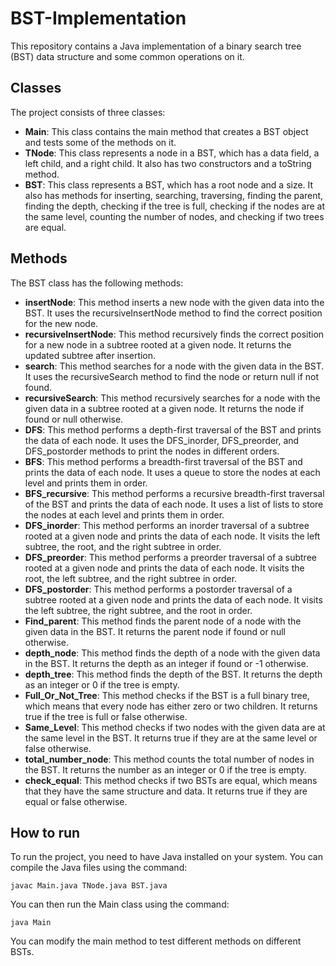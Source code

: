 # BST-Implementation

This repository contains a Java implementation of a binary search tree (BST) data structure and some common operations on it.

## Classes

The project consists of three classes:

- **Main**: This class contains the main method that creates a BST object and tests some of the methods on it.
- **TNode**: This class represents a node in a BST, which has a data field, a left child, and a right child. It also has two constructors and a toString method.
- **BST**: This class represents a BST, which has a root node and a size. It also has methods for inserting, searching, traversing, finding the parent, finding the depth, checking if the tree is full, checking if the nodes are at the same level, counting the number of nodes, and checking if two trees are equal.

## Methods

The BST class has the following methods:

- **insertNode**: This method inserts a new node with the given data into the BST. It uses the recursiveInsertNode method to find the correct position for the new node.
- **recursiveInsertNode**: This method recursively finds the correct position for a new node in a subtree rooted at a given node. It returns the updated subtree after insertion.
- **search**: This method searches for a node with the given data in the BST. It uses the recursiveSearch method to find the node or return null if not found.
- **recursiveSearch**: This method recursively searches for a node with the given data in a subtree rooted at a given node. It returns the node if found or null otherwise.
- **DFS**: This method performs a depth-first traversal of the BST and prints the data of each node. It uses the DFS_inorder, DFS_preorder, and DFS_postorder methods to print the nodes in different orders.
- **BFS**: This method performs a breadth-first traversal of the BST and prints the data of each node. It uses a queue to store the nodes at each level and prints them in order.
- **BFS_recursive**: This method performs a recursive breadth-first traversal of the BST and prints the data of each node. It uses a list of lists to store the nodes at each level and prints them in order.
- **DFS_inorder**: This method performs an inorder traversal of a subtree rooted at a given node and prints the data of each node. It visits the left subtree, the root, and the right subtree in order.
- **DFS_preorder**: This method performs a preorder traversal of a subtree rooted at a given node and prints the data of each node. It visits the root, the left subtree, and the right subtree in order.
- **DFS_postorder**: This method performs a postorder traversal of a subtree rooted at a given node and prints the data of each node. It visits the left subtree, the right subtree, and the root in order.
- **Find_parent**: This method finds the parent node of a node with the given data in the BST. It returns the parent node if found or null otherwise.
- **depth_node**: This method finds the depth of a node with the given data in the BST. It returns the depth as an integer if found or -1 otherwise.
- **depth_tree**: This method finds the depth of the BST. It returns the depth as an integer or 0 if the tree is empty.
- **Full_Or_Not_Tree**: This method checks if the BST is a full binary tree, which means that every node has either zero or two children. It returns true if the tree is full or false otherwise.
- **Same_Level**: This method checks if two nodes with the given data are at the same level in the BST. It returns true if they are at the same level or false otherwise.
- **total_number_node**: This method counts the total number of nodes in the BST. It returns the number as an integer or 0 if the tree is empty.
- **check_equal**: This method checks if two BSTs are equal, which means that they have the same structure and data. It returns true if they are equal or false otherwise.

## How to run

To run the project, you need to have Java installed on your system. You can compile the Java files using the command:

`javac Main.java TNode.java BST.java`

You can then run the Main class using the command:

`java Main`

You can modify the main method to test different methods on different BSTs.
